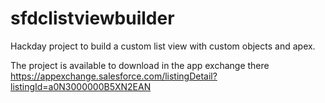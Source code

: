 # sfdclistviewbuilder
Hackday project to build a custom list view with custom objects and apex. 

The project is available to download in the app exchange there https://appexchange.salesforce.com/listingDetail?listingId=a0N3000000B5XN2EAN  
